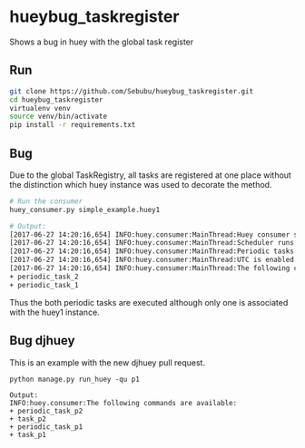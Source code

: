 # hueybug_taskregister
Shows a bug in huey with the global task register

## Run

```bash
git clone https://github.com/Sebubu/hueybug_taskregister.git
cd hueybug_taskregister
virtualenv venv
source venv/bin/activate
pip install -r requirements.txt
```

## Bug
Due to the global TaskRegistry, all tasks are registered at one place 
without the distinction which huey instance was used to decorate the method.

```bash
# Run the consumer
huey_consumer.py simple_example.huey1

# Output:
[2017-06-27 14:20:16,654] INFO:huey.consumer:MainThread:Huey consumer started with 1 thread, PID 9046
[2017-06-27 14:20:16,654] INFO:huey.consumer:MainThread:Scheduler runs every 1 seconds.
[2017-06-27 14:20:16,654] INFO:huey.consumer:MainThread:Periodic tasks are enabled.
[2017-06-27 14:20:16,654] INFO:huey.consumer:MainThread:UTC is enabled.
[2017-06-27 14:20:16,654] INFO:huey.consumer:MainThread:The following commands are available:
+ periodic_task_2
+ periodic_task_1
```
Thus the both periodic tasks are executed although only one is associated with the huey1 instance.

## Bug djhuey
This is an example with the new djhuey pull request.
```text
python manage.py run_huey -qu p1

Output:
INFO:huey.consumer:The following commands are available:
+ periodic_task_p2
+ task_p2
+ periodic_task_p1
+ task_p1
```
